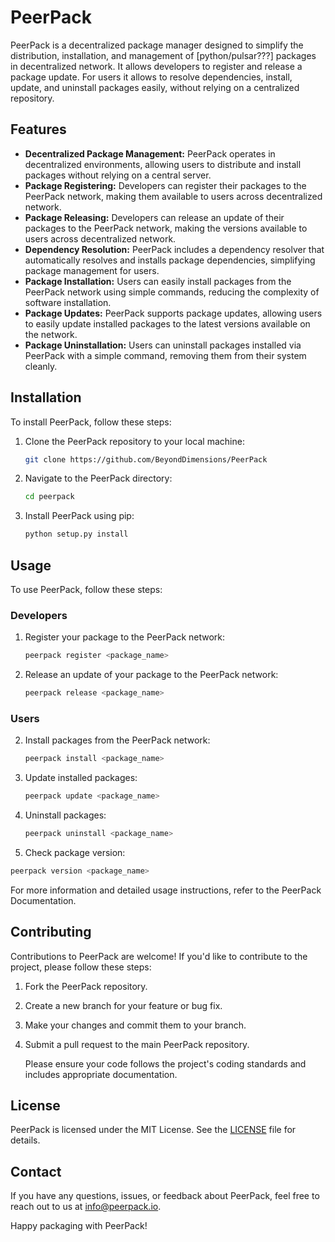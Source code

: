 # PeerPack

PeerPack is a decentralized package manager designed to simplify the distribution, installation, and management of [python/pulsar???] packages in decentralized network. It allows developers to register and release a package update. For users it allows to resolve dependencies, install, update, and uninstall packages easily, without relying on a centralized repository.

## Features

- **Decentralized Package Management:** PeerPack operates in decentralized environments, allowing users to distribute and install packages without relying on a central server.
- **Package Registering:** Developers can register their packages to the PeerPack network, making them available to users across decentralized network.
- **Package Releasing:** Developers can release an update of their packages to the PeerPack network, making the versions available to users across decentralized network.
- **Dependency Resolution:** PeerPack includes a dependency resolver that automatically resolves and installs package dependencies, simplifying package management for users.
- **Package Installation:** Users can easily install packages from the PeerPack network using simple commands, reducing the complexity of software installation.
- **Package Updates:** PeerPack supports package updates, allowing users to easily update installed packages to the latest versions available on the network.
- **Package Uninstallation:** Users can uninstall packages installed via PeerPack with a simple command, removing them from their system cleanly.

## Installation

To install PeerPack, follow these steps:

1. Clone the PeerPack repository to your local machine:

   ```bash
   git clone https://github.com/BeyondDimensions/PeerPack
   ```

2. Navigate to the PeerPack directory:

   ```bash
   cd peerpack
   ```

3. Install PeerPack using pip:

   ```bash
   python setup.py install
   ```

## Usage
   To use PeerPack, follow these steps:

### Developers

1. Register your package to the PeerPack network:

   ```bash
   peerpack register <package_name>
   ```

2. Release an update of your package to the PeerPack network:

   ```bash
   peerpack release <package_name>
   ```

### Users

2. Install packages from the PeerPack network:

   ```bash
   peerpack install <package_name>
   ```
3. Update installed packages:

   ```bash
   peerpack update <package_name>
   ```

4. Uninstall packages:

   ```bash
   peerpack uninstall <package_name>
   ```

5. Check package version:

  ```bash
  peerpack version <package_name>
  ```

   For more information and detailed usage instructions, refer to the PeerPack Documentation.

## Contributing
   Contributions to PeerPack are welcome! If you'd like to contribute to the project, please follow these steps:

1. Fork the PeerPack repository.
2. Create a new branch for your feature or bug fix.
3. Make your changes and commit them to your branch.
4. Submit a pull request to the main PeerPack repository.

   Please ensure your code follows the project's coding standards and includes appropriate documentation.

## License
   PeerPack is licensed under the MIT License. See the [LICENSE](LICENSE) file for details.

## Contact
   If you have any questions, issues, or feedback about PeerPack, feel free to reach out to us at info@peerpack.io.

   Happy packaging with PeerPack!
